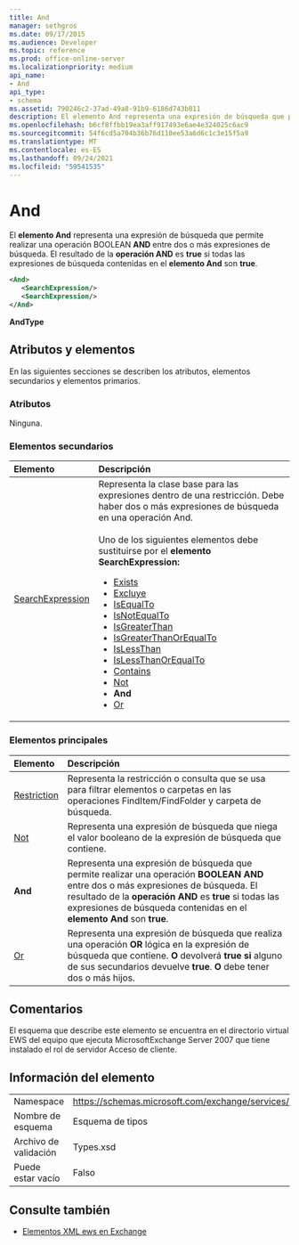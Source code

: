 ```yaml
---
title: And
manager: sethgros
ms.date: 09/17/2015
ms.audience: Developer
ms.topic: reference
ms.prod: office-online-server
ms.localizationpriority: medium
api_name:
- And
api_type:
- schema
ms.assetid: 790246c2-37ad-49a8-91b9-6186d743b011
description: El elemento And representa una expresión de búsqueda que permite realizar una operación BOOLEAN AND entre dos o más expresiones de búsqueda. El resultado de la operación AND es true si todas las expresiones de búsqueda contenidas en el elemento And son true.
ms.openlocfilehash: b6cf8ffbb19ea3aff917493e6ae4e324025c6ac9
ms.sourcegitcommit: 54f6cd5a704b36b76d110ee53a6d6c1c3e15f5a9
ms.translationtype: MT
ms.contentlocale: es-ES
ms.lasthandoff: 09/24/2021
ms.locfileid: "59541535"
---
```

# <a name="and"></a>And

El **elemento And** representa una expresión de búsqueda que permite realizar una operación BOOLEAN **AND** entre dos o más expresiones de búsqueda. El resultado de la **operación AND** es **true** si todas las expresiones de búsqueda contenidas en el **elemento And** son **true**.
  
```xml
<And>
   <SearchExpression/>
   <SearchExpression/>
</And>
```

 **AndType**
## <a name="attributes-and-elements"></a>Atributos y elementos

En las siguientes secciones se describen los atributos, elementos secundarios y elementos primarios.
  
### <a name="attributes"></a>Atributos

Ninguna.
  
### <a name="child-elements"></a>Elementos secundarios

|**Elemento**|**Descripción**|
|:-----|:-----|
|[SearchExpression](searchexpression.md) <br/> | Representa la clase base para las expresiones dentro de una restricción. Debe haber dos o más expresiones de búsqueda en una operación And.<br/><br/>  Uno de los siguientes elementos debe sustituirse por el **elemento SearchExpression:**<ul><li> [Exists](exists.md)</li><li>[Excluye](excludes.md)</li><li>[IsEqualTo](isequalto.md)</li><li>[IsNotEqualTo](isnotequalto.md)</li><li>[IsGreaterThan](isgreaterthan.md)</li><li>[IsGreaterThanOrEqualTo](isgreaterthanorequalto.md)</li><li>[IsLessThan](islessthan.md)</li><li>[IsLessThanOrEqualTo](islessthanorequalto.md)</li><li>[Contains](contains.md)</li><li>[Not](not.md)</li><li>**And**</li><li>[Or](or.md) </li></ul> |
   
### <a name="parent-elements"></a>Elementos principales

|**Elemento**|**Descripción**|
|:-----|:-----|
|[Restriction](restriction.md) <br/> |Representa la restricción o consulta que se usa para filtrar elementos o carpetas en las operaciones FindItem/FindFolder y carpeta de búsqueda.  <br/> |
|[Not](not.md) <br/> |Representa una expresión de búsqueda que niega el valor booleano de la expresión de búsqueda que contiene.  <br/> |
|**And** <br/> |Representa una expresión de búsqueda que permite realizar una operación **BOOLEAN AND** entre dos o más expresiones de búsqueda. El resultado de la **operación AND** es **true** si todas las expresiones de búsqueda contenidas en el **elemento And** son **true**.  <br/> |
|[Or](or.md) <br/> |Representa una expresión de búsqueda que realiza una operación **OR** lógica en la expresión de búsqueda que contiene. **O** devolverá **true si** alguno de sus secundarios devuelve **true**. **O** debe tener dos o más hijos.  <br/> |
   
## <a name="remarks"></a>Comentarios

El esquema que describe este elemento se encuentra en el directorio virtual EWS del equipo que ejecuta MicrosoftExchange Server 2007 que tiene instalado el rol de servidor Acceso de cliente.
  
## <a name="element-information"></a>Información del elemento

|||
|:-----|:-----|
|Namespace  <br/> |https://schemas.microsoft.com/exchange/services/2006/types  <br/> |
|Nombre de esquema  <br/> |Esquema de tipos  <br/> |
|Archivo de validación  <br/> |Types.xsd  <br/> |
|Puede estar vacío  <br/> |Falso  <br/> |
   
## <a name="see-also"></a>Consulte también

- [Elementos XML ews en Exchange](ews-xml-elements-in-exchange.md)

